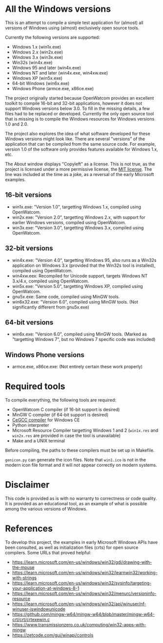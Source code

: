# All the Windows versions

This is an attempt to compile a simple test application for (almost) all versions of Windows using (almost) exclusively open source tools.

Currently the following versions are supported:
* Windows 1.x (win1x.exe)
* Windows 2.x (win2x.exe)
* Windows 3.x (win3x.exe)
* Win32s (win4x.exe)
* Windows 95 and later (win4x.exe)
* Windows NT and later (win4x.exe, win4xw.exe)
* Windows XP (win5x.exe)
* 64-bit Windows (win6x.exe)
* Windows Phone (armce.exe, x86ce.exe)

The project originally started because OpenWatcom provides an excellent toolkit to compile 16-bit and 32-bit applications, however it does not support Windows versions below 3.0.
To fill in the missing details, a few files had to be replaced or developed.
Currently the only open source tool that is missing is to compile the Windows resources for Windows versions 1.0 and 2.0.

The project also explores the idea of what software developed for these Windows versions might look like.
There are several "versions" of the application that can be compiled from the same source code.
For example, version 1.0 of the software only provides features available for Windows 1.x, etc.

The About window displays "Copyleft" as a license.
This is not true, as the project is licensed under a more permissive license, the [MIT license](LICENSE).
The line was included at the time as a joke, as a reversal of the early Microsoft examples.

## 16-bit versions

* win1x.exe: "Version 1.0", targetting Windows 1.x, compiled using OpenWatcom.
* win2x.exe: "Version 2.0", targetting Windows 2.x, with support for earlier Windows versions, compiled using OpenWatcom.
* win3x.exe: "Version 3.0", targetting Windows 3.x, compiled using OpenWatcom.

## 32-bit versions

* win4x.exe: "Version 4.0", targetting Windows 95, also runs as a Win32s application on Windows 3.x (provided that the Win32s tool is installed), compiled using OpenWatcom.
* win4xw.eex: Recompiled for Unicode support, targets Windows NT 3.x/4.x, compiled using OpenWatcom.
* win5x.exe: "Version 5.0", targetting Windows XP, compiled using OpenWatcom.
* gnu5x.exe: Same code, compiled using MinGW tools.
* win6x32.exe: "Version 6.0", compiled using MinGW tools. (Not significantly different from gnu5x.exe)

## 64-bit versions

* win6x.exe: "Version 6.0", compiled using MinGW tools. (Marked as "targetting Windows 7", but no Windows 7 specific code was included)

## Windows Phone versions

* armce.exe, x86ce.exe: (Not entirely certain these work properly)

# Required tools

To compile everything, the following tools are required:

* OpenWatcom C compiler (if 16-bit support is desired)
* MinGW C compiler (if 64-bit support is desired)
* [CeGCC compiler](https://cegcc.sourceforge.net) for Windows CE
* Python interpreter
* Microsoft Resource Compiler targetting Windows 1 and 2 (`win1x.res` and `win2x.res` are provided in case the tool is unavailable)
* Make and a UNIX terminal

Before compiling, the paths to these compilers must be set up in Makefile.

`genicon.py` can generate the icon files.
Note that `win1.ico` is not in the modern icon file format and it will not appear correctly on modern systems.

# Disclaimer

This code is provided as is with no warranty to correctness or code quality.
It is provided as an educational tool, as an example of what is possible among the various versions of Windows.

# References

To develop this project, the examples in early Microsoft Windows APIs have been consulted, as well as initialization files (crts) for open source compilers.
Some URLs that proved helpful:

* https://learn.microsoft.com/en-us/windows/win32/gdi/drawing-with-the-mouse
* https://learn.microsoft.com/en-us/windows/win32/learnwin32/working-with-strings
* https://learn.microsoft.com/en-us/windows/win32/sysinfo/targeting-your-application-at-windows-8-1
* https://learn.microsoft.com/en-us/windows/win32/menurc/versioninfo-resource
* https://learn.microsoft.com/en-us/windows/win32/api/winuser/nf-winuser-iswindowunicode
* https://github.com/mingw-w64/mingw-w64/blob/master/mingw-w64-crt/crt/crtexewin.c
* https://www.transmissionzero.co.uk/computing/win32-apps-with-mingw
* https://zetcode.com/gui/winapi/controls

